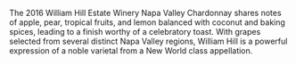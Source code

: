  The 2016 William Hill Estate Winery Napa Valley Chardonnay shares notes of apple, pear, tropical fruits, and lemon balanced with coconut and baking spices, leading to a finish worthy of a celebratory toast. With grapes selected from several distinct Napa Valley regions, William Hill is a powerful expression of a noble varietal from a New World class appellation.
 